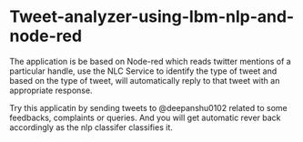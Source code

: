 # Tweet-analyzer-using-Ibm-nlp-and-node-red
The application is be based on Node-red which reads twitter mentions of a particular handle, use the NLC Service to identify the type of tweet and based on the type of tweet, will automatically reply to that tweet with an appropriate response.


Try this applicatin by sending tweets to @deepanshu0102 related to some feedbacks, complaints or queries. And you will get automatic rever back accordingly as the nlp classifer classifies it.
